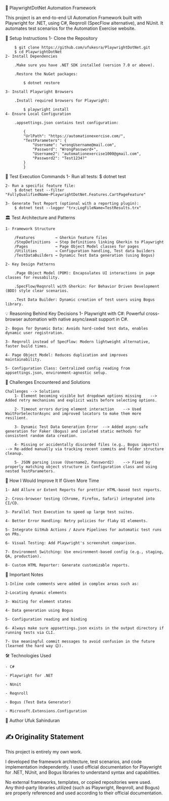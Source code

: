 📖 PlaywrightDotNet Automation Framework

This project is an end-to-end UI Automation Framework built with Playwright for .NET, using C#, Reqnroll (SpecFlow alternative), and NUnit. It automates test scenarios for the Automation Exercise website.


🚀 Setup Instructions
    1- Clone the Repository

        $ git clone https://github.com/ufukesra/PlaywrightDotNet.git
        $ cd PlaywrightDotNet
    2- Install Dependencies

        .Make sure you have .NET SDK installed (version 7.0 or above).

        .Restore the NuGet packages:

            $ dotnet restore

    3- Install Playwright Browsers

        .Install required browsers for Playwright:

            $ playwright install
    4- Ensure Local Configuration

        .appsettings.json contains test configuration:

            {
            "UrlPath": "https://automationexercise.com/",
            "TestParameters": {
                "Username": "wrongUsername@mail.com",
                "Password": "WrongPassword+",
                "Username2": "automationexercise1000@gmail.com",
                "Password2": "Test1234?"
            }
            }



🧪 Test Execution Commands
    1- Run all tests:
        $ dotnet test

    2- Run a specific feature file:
        $ dotnet test --filter "FullyQualifiedName~PlaywrightDotNet.Features.CartPageFeature"
    
    3- Generate Test Report (optional with a reporting plugin):
        $ dotnet test --logger "trx;LogFileName=TestResults.trx"



🏛️ Test Architecture and Patterns
    
    1- Framework Structure

        /Features         → Gherkin feature files
        /StepDefinitions  → Step Definitions linking Gherkin to Playwright
        /Pages            → Page Object Model classes for pages
        /Utilities        → Configuration handling, Test data builders
        /TestDataBuilders → Dynamic Test Data generation (using Bogus)
    
    2- Key Design Patterns

        .Page Object Model (POM): Encapsulates UI interactions in page classes for reusability.

        .SpecFlow/Reqnroll with Gherkin: For Behavior Driven Development (BDD) style clear scenarios.

        .Test Data Builder: Dynamic creation of test users using Bogus library.



💡 Reasoning Behind Key Decisions
    1- Playwright with C#: Powerful cross-browser automation with native async/await support in C#.

    2- Bogus for Dynamic Data: Avoids hard-coded test data, enables dynamic user registration.

    3- Reqnroll instead of SpecFlow: Modern lightweight alternative, faster build times.

    4- Page Object Model: Reduces duplication and improves maintainability.

    5- Configuration Class: Centralized config reading from appsettings.json, environment-agnostic setup.



🧗 Challenges Encountered and Solutions

    Challenges --> Solutions
        1- Element becoming visible but dropdown options missing    --> Added retry mechanisms and explicit waits before selecting options.

        2- Timeout errors during element interaction    -->	Used WaitForSelectorAsync and improved locators to make them more resilient.

        3- Dynamic Test Data Generation Error  --> Added async-safe generation for Faker (Bogus) and isolated static methods for consistent random data creation.

        4- Missing or accidentally discarded files (e.g., Bogus imports)    --> Re-added manually via tracking recent commits and folder structure cleanup.
        
        5- JSON parsing issue (Username2, Password2)    --> Fixed by properly matching object structure in Configuration class and using nested TestParameters.


🚀 How I Would Improve It If Given More Time

    1- Add Allure or Extent Reports for prettier HTML-based test reports.

    2- Cross-browser testing (Chrome, Firefox, Safari) integrated into CI/CD.

    3- Parallel Test Execution to speed up large test suites.

    4- Better Error Handling: Retry policies for flaky UI elements.

    5- Integrate GitHub Actions / Azure Pipelines for automatic test runs on PRs.

    6- Visual Testing: Add Playwright's screenshot comparison.

    7- Environment Switching: Use environment-based config (e.g., staging, QA, production).

    8- Custom HTML Reporter: Generate customizable reports.


📌 Important Notes

    1-Inline code comments were added in complex areas such as:

    2-Locating dynamic elements

    3- Waiting for element states

    4- Data generation using Bogus

    5- Configuration reading and binding

    6- Always make sure appsettings.json exists in the output directory if running tests via CLI.

    7- Use meaningful commit messages to avoid confusion in the future (learned the hard way 😉).

🛠 Technologies Used
    
    - C#

    - Playwright for .NET

    - NUnit

    - Reqnroll

    - Bogus (Test Data Generator)

    - Microsoft.Extensions.Configuration

🙋 Author
Ufuk Sahinduran




## ✍️ Originality Statement

This project is entirely my own work. 

I developed the framework architecture, test scenarios, and code implementation independently. I used official documentation for Playwright for .NET, NUnit, and Bogus libraries to understand syntax and capabilities.

No external frameworks, templates, or copied repositories were used.  
Any third-party libraries utilized (such as Playwright, Reqnroll, and Bogus) are properly referenced and used according to their official documentation.
